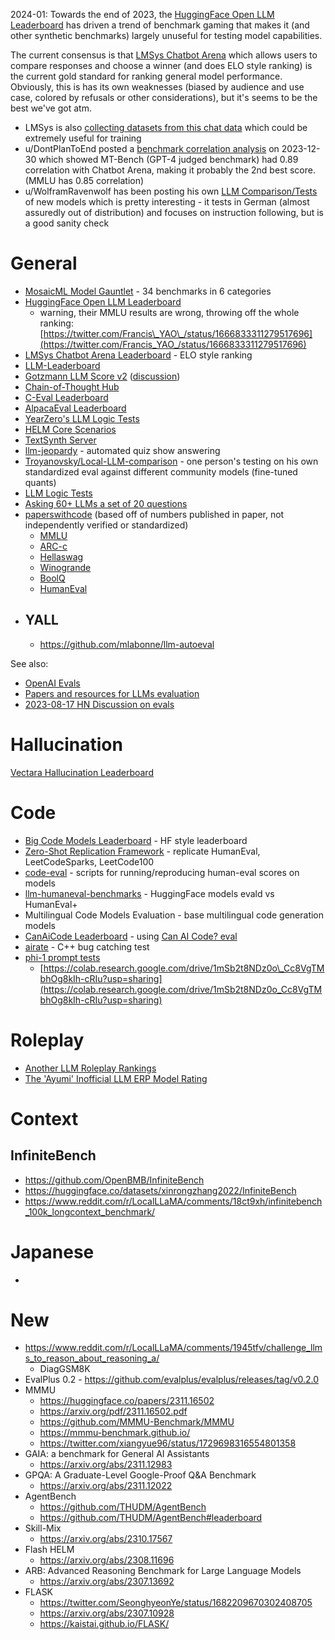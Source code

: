 2024-01: Towards the end of 2023, the [HuggingFace Open LLM Leaderboard](https://huggingface.co/spaces/HuggingFaceH4/open_llm_leaderboard) has driven a trend of benchmark gaming that makes it (and other synthetic benchmarks) largely unuseful for testing model capabilities.

The current consensus is that [LMSys Chatbot Arena](https://chat.lmsys.org/?leaderboard) which allows users to compare responses and choose a winner (and does ELO style ranking) is the current gold standard for ranking general model performance. Obviously, this is has its own weaknesses (biased by audience and use case, colored by refusals or other considerations), but it's seems to be the best we've got atm.
* LMSys is also [collecting datasets from this chat data](https://huggingface.co/lmsys) which could be extremely useful for training
* u/DontPlanToEnd posted a [benchmark correlation analysis](https://www.reddit.com/r/LocalLLaMA/comments/18u0tu3/benchmarking_the_benchmarks_correlation_with/) on 2023-12-30 which showed MT-Bench (GPT-4 judged benchmark) had 0.89 correlation with Chatbot Arena, making it probably the 2nd best score. (MMLU has 0.85 correlation)
* u/WolframRavenwolf has been posting his own [LLM Comparison/Tests](https://www.reddit.com/user/WolframRavenwolf/submitted/) of new models which is pretty interesting - it tests in German (almost assuredly out of distribution) and focuses on instruction following, but is a good sanity check
# General
- [MosaicML Model Gauntlet](https://www.mosaicml.com/llm-evaluation) - 34 benchmarks in 6 categories
- [HuggingFace Open LLM Leaderboard](https://huggingface.co/spaces/HuggingFaceH4/open_llm_leaderboard)
    - warning, their MMLU results are wrong, throwing off the whole ranking: [https://twitter.com/Francis\_YAO\_/status/1666833311279517696](https://twitter.com/Francis_YAO_/status/1666833311279517696)
- [LMSys Chatbot Arena Leaderboard](https://chat.lmsys.org/?leaderboard) - ELO style ranking
- [LLM-Leaderboard](https://llm-leaderboard.streamlit.app/)
- [Gotzmann LLM Score v2](https://docs.google.com/spreadsheets/d/1ikqqIaptv2P4_15Ytzro46YysCldKY7Ub2wcX5H1jCQ/edit#gid=0) ([discussion](https://www.reddit.com/r/LocalLLaMA/comments/13wvd0j/llm_score_v2_modern_models_tested_by_human/))
- [Chain-of-Thought Hub](https://github.com/FranxYao/chain-of-thought-hub)
- [C-Eval Leaderboard](https://cevalbenchmark.com/static/leaderboard.html)
- [AlpacaEval Leaderboard](https://tatsu-lab.github.io/alpaca_eval/)
- [YearZero's LLM Logic Tests](https://docs.google.com/spreadsheets/d/1NgHDxbVWJFolq8bLvLkuPWKC7i_R6I6W/edit#gid=1278290632)
- [HELM Core Scenarios](https://crfm.stanford.edu/helm/latest/?group=core_scenarios)
- [TextSynth Server](https://bellard.org/ts_server/)
- [llm-jeopardy](https://github.com/aigoopy/llm-jeopardy) - automated quiz show answering
- [Troyanovsky/Local-LLM-comparison](https://github.com/Troyanovsky/Local-LLM-comparison/tree/main) - one person's testing on his own standardized eval against different community models (fine-tuned quants)
- [LLM Logic Tests](https://docs.google.com/spreadsheets/d/1NgHDxbVWJFolq8bLvLkuPWKC7i_R6I6W/htmlview)
- [Asking 60+ LLMs a set of 20 questions](https://benchmarks.llmonitor.com/)
- [paperswithcode](https://paperswithcode.com/) (based off of numbers published in paper, not independently verified or standardized) 
    - [MMLU](https://paperswithcode.com/sota/multi-task-language-understanding-on-mmlu)
    - [ARC-c](https://paperswithcode.com/sota/common-sense-reasoning-on-arc-challenge)
    - [Hellaswag](https://paperswithcode.com/sota/sentence-completion-on-hellaswag)
    - [Winogrande](https://paperswithcode.com/sota/common-sense-reasoning-on-winogrande)
    - [BoolQ](https://paperswithcode.com/sota/question-answering-on-boolq)
    - [HumanEval](https://paperswithcode.com/sota/code-generation-on-humaneval)
- YALL
	- 
	- https://github.com/mlabonne/llm-autoeval

See also:

- [OpenAI Evals](https://github.com/openai/evals)
- [Papers and resources for LLMs evaluation](https://github.com/mlgroupjlu/llm-eval-survey)
- [2023-08-17 HN Discussion on evals](https://news.ycombinator.com/item?id=37157323)

# Hallucination
[Vectara Hallucination Leaderboard
](https://huggingface.co/spaces/vectara/Hallucination-evaluation-leaderboard)

# Code

- [Big Code Models Leaderboard](https://huggingface.co/spaces/bigcode/bigcode-models-leaderboard) - HF style leaderboard
- [Zero-Shot Replication Framework](https://github.com/emrgnt-cmplxty/zero-shot-replication) - replicate HumanEval, LeetCodeSparks, LeetCode100
- [code-eval](https://github.com/abacaj/code-eval) - scripts for running/reproducing human-eval scores on models
- [llm-humaneval-benchmarks](https://github.com/my-other-github-account/llm-humaneval-benchmarks) - HuggingFace models evald vs HumanEval+
- Multilingual Code Models Evaluation - base multilingual code generation models
- [CanAiCode Leaderboard](https://huggingface.co/spaces/mike-ravkine/can-ai-code-results) - using [Can AI Code? eval](https://github.com/the-crypt-keeper/can-ai-code)
- [airate](https://github.com/catid/supercharger/tree/main/airate) - C++ bug catching test
- [phi-1 prompt tests](https://twitter.com/khandelia1000/status/1675939866389934097)
    - [https://colab.research.google.com/drive/1mSb2t8NDz0o\_Cc8VgTMbhOg8kIh-cRIu?usp=sharing](https://colab.research.google.com/drive/1mSb2t8NDz0o_Cc8VgTMbhOg8kIh-cRIu?usp=sharing)

# Roleplay  


- [Another LLM Roleplay Rankings](https://rentry.co/ALLMRR)
- [The 'Ayumi' Inofficial LLM ERP Model Rating](https://rentry.org/ayumi_erp_rating)

# Context
## InfiniteBench
* https://github.com/OpenBMB/InfiniteBench 
* https://huggingface.co/datasets/xinrongzhang2022/InfiniteBench 
* https://www.reddit.com/r/LocalLLaMA/comments/18ct9xh/infinitebench_100k_longcontext_benchmark/

# Japanese
* 

# New
* https://www.reddit.com/r/LocalLLaMA/comments/1945tfv/challenge_llms_to_reason_about_reasoning_a/
	* DiagGSM8K
* EvalPlus 0.2 - https://github.com/evalplus/evalplus/releases/tag/v0.2.0
* MMMU
  * https://huggingface.co/papers/2311.16502
  * https://arxiv.org/pdf/2311.16502.pdf
  * https://github.com/MMMU-Benchmark/MMMU
  * https://mmmu-benchmark.github.io/
  * https://twitter.com/xiangyue96/status/1729698316554801358
* GAIA: a benchmark for General AI Assistants
  * https://arxiv.org/abs/2311.12983
* GPQA: A Graduate-Level Google-Proof Q&A Benchmark
  * https://arxiv.org/abs/2311.12022
* AgentBench
  * https://github.com/THUDM/AgentBench
  * https://github.com/THUDM/AgentBench#leaderboard
* Skill-Mix
  * https://arxiv.org/abs/2310.17567
* Flash HELM
  * https://arxiv.org/abs/2308.11696
* ARB: Advanced Reasoning Benchmark for Large Language Models
	* https://arxiv.org/abs/2307.13692
* FLASK
  * https://twitter.com/SeonghyeonYe/status/1682209670302408705
  * https://arxiv.org/abs/2307.10928
  * https://kaistai.github.io/FLASK/